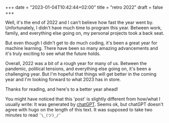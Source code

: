 +++
date = "2023-01-04T10:42:44+02:00"
title = "retro 2022"
draft = false
+++

Well, it's the end of 2022 and I can't believe how fast the year went by. Unfortunately, I didn't have much time to program this year. Between work, family, and everything else going on, my personal projects took a back seat.
<!-- more --> 
But even though I didn't get to do much coding, it's been a great year for machine learning. There have been so many amazing advancements and it's truly exciting to see what the future holds.

Overall, 2022 was a bit of a rough year for many of us. Between the pandemic, political tensions, and everything else going on, it's been a challenging year. But I'm hopeful that things will get better in the coming year and I'm looking forward to what 2023 has in store.

Thanks for reading, and here's to a better year ahead!

You might have noticed that this 'post' is slightly different from how/what I usually write: It was generated by [chatGPT](https://chat.openai.com). Seems ok, but chatGPT doesn't agree with hugo on the length of this text. It was supposed to take two minutes to read `¯\_(ツ)_/¯ `